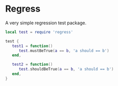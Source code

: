 Regress
=======

A very simple regression test package.

```lua
local test = require 'regress'

test {
   test1 = function()
      test.mustBeTrue(a == b, 'a should == b')
   end,

   test2 = function()
      test.shouldBeTrue(a == b, 'a should == b')
   end,
}
```
